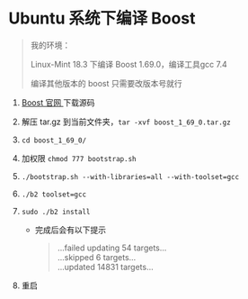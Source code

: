 # Ubuntu 系统下编译 Boost

> 我的环境：
> 
> Linux-Mint 18.3 下编译 Boost 1.69.0，编译工具gcc 7.4
> 
> 编译其他版本的 boost 只需要改版本号就行

1. <a href="https://www.boost.org/" target="_blank"> Boost 官网 </a> 下载源码

2. 解压 tar.gz 到当前文件夹，`tar -xvf boost_1_69_0.tar.gz`

3. `cd boost_1_69_0/`

4. 加权限 `chmod 777 bootstrap.sh`

5. `./bootstrap.sh --with-libraries=all --with-toolset=gcc`

6. `./b2 toolset=gcc`

7. `sudo ./b2 install`

    - 完成后会有以下提示
        > ...failed updating 54 targets... \
        > ...skipped 6 targets... \
        > ...updated 14831 targets...

8. 重启

